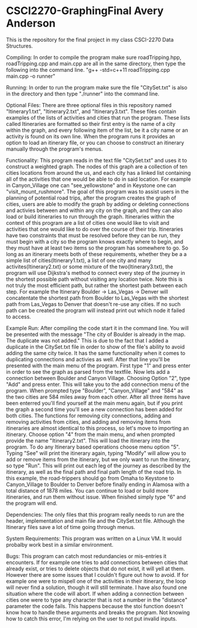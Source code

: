 # CSCI2270-GraphingFinal Avery Anderson
This is the repository for the final project in my class CSCI-2270 Data Structures.

Compiling:  In order to compile the program make sure roadTripping.hpp, roadTripping.cpp and main.cpp are all in the same directory, then type the following into the command line. 
	"g++ -std=c++11 roadTripping.cpp main.cpp -o runner"

Running:  In order to run the program make sure the file "CitySet.txt" is also in the directory and then type "./runner" into the command line.

Optional Files: There are three optional files in this repository named "Itinerary1.txt", "Itinerary2.txt", and "Itinerary3.txt". These files contain examples of the lists of activities and cities that run the program.  These lists called Itineraries are formatted so their first entry is the name of a city within the graph, and every following item of the list, be it a city name or an activity is found on its own line.  When the program runs it provides an option to load an itinerary file, or you can choose to construct an itinerary manually through the program's menus.

Functionality: This program reads in the text file "CitySet.txt" and uses it to construct a weighted graph. The nodes of this graph are a collection of ten cities locations from around the us, and each city has a linked list containing all of the activities that one would be able to do in said location.  For example in Canyon_Village one can "see_yellowstone" and in Keystone one can "visit_mount_rushmore".  The goal of this program was to assist users in the planning of potential road trips, after the program creates the graph of cities, users are able to modify the graph by adding or deleting connections and activies between and within any city on the graph, and they can also load or build itineraries to run through the graph.  Itineraries within the context of this program are a list of cities one would like to visit and activities that one would like to do over the course of their trip. Itineraries have two constraints that must be resolved before they can be run, they must begin with a city so the program knows exactly where to begin, and they must have at least two items so the program has somewhere to go.  So long as an itinerary meets both of these requirements, whether they be a a simple list of cities(Itinerary1.txt), a list of one city and many activites(Itinerary2.txt) or some mixture of the two(Itinerary3.txt), the program will use Dijkstra's method to connect every step of the journey in the shortest possible path without visiting any location twice.  Note this is not truly the most efficient path, but rather the shortest path between each step. For example the Itinerary Boulder -> Las_Vegas -> Denver will concatentate the shortest path from Boulder to Las_Vegas with the shortest path from Las_Vegas to Denver that doesn't re-use any cities.  If no such path can be created the program will instead print out which node it failed to access.

Example Run:  After compiling the code start it in the command line.  You will be presented with the message "The city of Boulder is already in the map. The duplicate was not added."  This is due to the fact that I added a duplicate in the CitySet.txt file in order to show of the file's ability to avoid adding the same city twice. It has the same functionality when it comes to duplicating connections and activies as well.  After that line you'll be presented with the main menu of the program.  First type "1" and press enter in order to see the graph as parsed from the textfile.  Now lets add a connection between Boulder and Canyon Village.  Choosing Option "2", type "Add" and press enter. This will take you to the add connection menu of the program. When prompted type "Boulder", "Canyon_Village" and "584" as the two cities are 584 miles away from each other. After all three items have been enterred you'll find yourself at the main menu again, but if you print the graph a second time you'll see a new connection has been added for both cities.  The functions for removing city connections, adding and removing activities from cities, and adding and removing items from itineraries are almost identical to this process, so let's move to importing an itinerary.  Choose option "4" from the main menu, and when prompted provide the name "Itinerary2.txt". This will load the itinerary into the program. To do any Itinerary based operations choose menu option "5".  Typing "See" will print the itinerary again, typing "Modify" will allow you to add or remove items from the itinerary, but we only want to run the itinerary, so type "Run". This will print out each leg of the journey as described by the itinerary, as well as the final path and final path length of the road trip. In this example, the road-trippers should go from Omaha to Keystone to Canyon_Village to Boulder to Denver before finally ending in Alamosa with a total distance of 1878 miles. You can continue to load or build more itineraries, and run them without issue. When finished simply type "6" and the program will end.

Dependencies:  The only files that this program really needs to run are the header, implementation and main file and the CitySet.txt file. Although the Itinerary files save a lot of time going through menus.

System Requirements: This program was written on a Linux VM. It would probalby work best in a similar environment.

Bugs:  This program can catch most redundancies or mis-entries it encounters.  If for example one tries to add connections between cities that already exist, or tries to delete objects that do not exist, it will yell at them.  However there are some issues that I couldn't figure out how to avoid.  If for example one were to mispell one of the activities in their itinerary, the loop will never find a solution, though it will still terminate. I have also found one situation where the code will abort.  If when adding a connection between cities one were to type any character that is not a number in the "distance" parameter the code fails. This happens because the stoi function doesn't know how to handle these arguments and breaks the program.  Not knowing how to catch this error, I'm relying on the user to not put invalid inputs.
